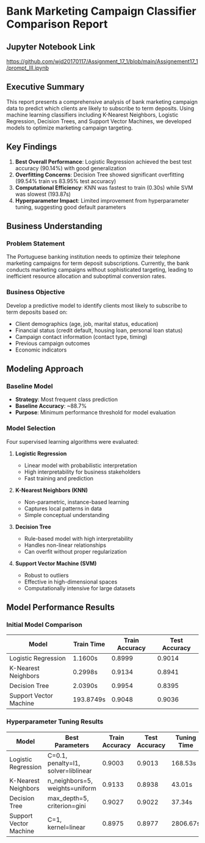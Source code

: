 # Bank Marketing Campaign Classifier Comparison Report

## Jupyter Notebook Link
https://github.com/wjd20170117/Assignment_17_1/blob/main/Assignement17_1/prompt_III.ipynb

## Executive Summary

This report presents a comprehensive analysis of bank marketing campaign data to predict which clients are likely to subscribe to term deposits. Using machine learning classifiers including K-Nearest Neighbors, Logistic Regression, Decision Trees, and Support Vector Machines, we developed models to optimize marketing campaign targeting.

## Key Findings

1. **Best Overall Performance**: Logistic Regression achieved the best test accuracy (90.14%) with good generalization
2. **Overfitting Concerns**: Decision Tree showed significant overfitting (99.54% train vs 83.95% test accuracy)
3. **Computational Efficiency**: KNN was fastest to train (0.30s) while SVM was slowest (193.87s)
4. **Hyperparameter Impact**: Limited improvement from hyperparameter tuning, suggesting good default parameters

## Business Understanding

### Problem Statement
The Portuguese banking institution needs to optimize their telephone marketing campaigns for term deposit subscriptions. Currently, the bank conducts marketing campaigns without sophisticated targeting, leading to inefficient resource allocation and suboptimal conversion rates.

### Business Objective
Develop a predictive model to identify clients most likely to subscribe to term deposits based on:
- Client demographics (age, job, marital status, education)
- Financial status (credit default, housing loan, personal loan status)
- Campaign contact information (contact type, timing)
- Previous campaign outcomes
- Economic indicators

## Modeling Approach

### Baseline Model
- **Strategy**: Most frequent class prediction
- **Baseline Accuracy**: ~88.7%
- **Purpose**: Minimum performance threshold for model evaluation

### Model Selection
Four supervised learning algorithms were evaluated:

1. **Logistic Regression**
   - Linear model with probabilistic interpretation
   - High interpretability for business stakeholders
   - Fast training and prediction

2. **K-Nearest Neighbors (KNN)**
   - Non-parametric, instance-based learning
   - Captures local patterns in data
   - Simple conceptual understanding

3. **Decision Tree**
   - Rule-based model with high interpretability
   - Handles non-linear relationships
   - Can overfit without proper regularization

4. **Support Vector Machine (SVM)**
   - Robust to outliers
   - Effective in high-dimensional spaces
   - Computationally intensive for large datasets

## Model Performance Results

### Initial Model Comparison
| Model | Train Time | Train Accuracy | Test Accuracy |
|-------|------------|----------------|---------------|
| Logistic Regression | 1.1600s | 0.8999 | 0.9014 |
| K-Nearest Neighbors | 0.2998s | 0.9134 | 0.8941 |
| Decision Tree | 2.0390s | 0.9954 | 0.8395 |
| Support Vector Machine | 193.8749s | 0.9048 | 0.9036 |

### Hyperparameter Tuning Results
| Model | Best Parameters | Train Accuracy | Test Accuracy | Tuning Time |
|-------|-----------------|----------------|---------------|-------------|
| Logistic Regression | C=0.1, penalty=l1, solver=liblinear | 0.9003 | 0.9013 | 168.53s |
| K-Nearest Neighbors | n_neighbors=5, weights=uniform | 0.9133 | 0.8938 | 43.01s |
| Decision Tree | max_depth=5, criterion=gini | 0.9027 | 0.9022 | 37.34s |
| Support Vector Machine | C=1, kernel=linear | 0.8975 | 0.8977 | 2806.67s |
